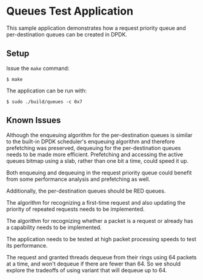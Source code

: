 # Queues Test Application

This sample application demonstrates how a request priority queue and per-destination queues can be created in DPDK.

## Setup

Issue the `make` command:

    $ make

The application can be run with:

    $ sudo ./build/queues -c 0x7

## Known Issues

Although the enqueuing algorithm for the per-destination queues is similar to the built-in DPDK scheduler's enqueuing algorithm and therefore prefetching was preserved, dequeuing for the per-destination queues needs to be made more efficient. Prefetching and accessing the active queues bitmap using a slab, rather than one bit a time, could speed it up.

Both enqueuing and dequeuing in the request priority queue could benefit from some performance analysis and prefetching as well.

Additionally, the per-destination queues should be RED queues.

The algorithm for recognizing a first-time request and also updating the priority of repeated requests needs to be implemented.

The algorithm for recognizing whether a packet is a request or already has a capability needs to be implemented.

The application needs to be tested at high packet processing speeds to test its performance.

The request and granted threads dequeue from their rings using 64 packets at a time, and won't dequeue if there are fewer than 64. So we should explore the tradeoffs of using variant that will dequeue up to 64.
